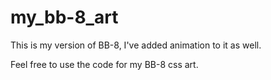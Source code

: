 # my_bb-8_art
This is my version of BB-8, I've added animation to it as well.

Feel free to use the code for my BB-8 css art.
